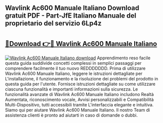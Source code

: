 ## Wavlink Ac600 Manuale Italiano Download gratuit PDF - Part-JfE Italiano Manuale del proprietario del servizio 6Lp4z

# <h2><a href="http://dfdky73.blite.top/?on=Wavlink+Ac600+Manuale+Italiano">🔗Download 👉🔴 Wavlink Ac600 Manuale Italiano</a></h2>

[![Wavlink Ac600 Manuale Italiano download](https://i.imgur.com/lujVjoI.png)](http://dfdky73.blite.top/?on=Wavlink+Ac600+Manuale+Italiano)
Apprendimento reso facile questa guida suddivide concetti complessi in semplici passaggi per comprendere facilmente il tuo nuovo REDDDDDDD. Prima di utilizzare Wavlink Ac600 Manuale Italiano, leggere le istruzioni dettagliate per L'installazione, il funzionamento e la risoluzione dei problemi del prodotto in questa guida per l'utente. Fornisce istruzioni dettagliate su come utilizzare ciascuna funzionalità e importanti informazioni sulla sicurezza. Le funzionalità avanzate di Wavlink Ac600 Manuale Italiano includono Realtà Aumentata, riconoscimento vocale, Avvisi personalizzabili e Compatibilità Multi-Dispositivo, tutti accessibili tramite L'interfaccia elegante e intuitiva. Siamo qui per aiutare Wavlink Ac600 Manuale Italiano. Il nostro Team di assistenza clienti è pronto ad aiutarti in caso di domande o dubbi.
